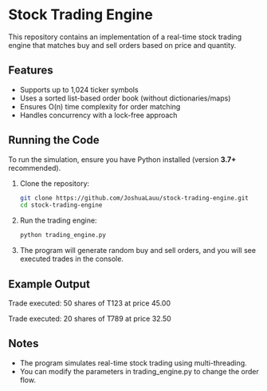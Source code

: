 # Stock Trading Engine

This repository contains an implementation of a real-time stock trading engine that matches buy and sell orders based on price and quantity.

## Features
- Supports up to 1,024 ticker symbols
- Uses a sorted list-based order book (without dictionaries/maps)
- Ensures O(n) time complexity for order matching
- Handles concurrency with a lock-free approach

## Running the Code
To run the simulation, ensure you have Python installed (version **3.7+** recommended).

1. Clone the repository:
   ```sh
   git clone https://github.com/JoshuaLauu/stock-trading-engine.git
   cd stock-trading-engine
   ```
2. Run the trading engine:
   ```sh
   python trading_engine.py
   ```
3. The program will generate random buy and sell orders, and you will see executed trades in the console.

## Example Output
Trade executed: 50 shares of T123 at price 45.00

Trade executed: 20 shares of T789 at price 32.50

## Notes
- The program simulates real-time stock trading using multi-threading.
- You can modify the parameters in trading_engine.py to change the order flow.
